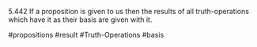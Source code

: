5.442 If a proposition is given to us then the results of all truth-operations which have it as their basis are given with it.

#propositions #result #Truth-Operations #basis